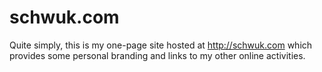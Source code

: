 schwuk.com
==========

Quite simply, this is my one-page site hosted at http://schwuk.com which provides some personal branding and links to my other online activities.

